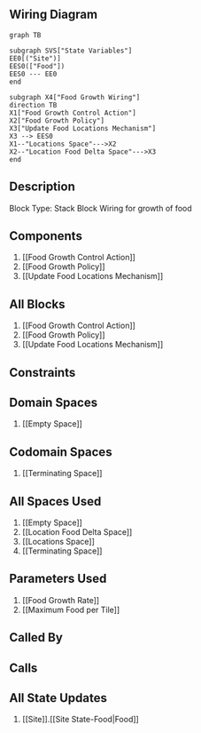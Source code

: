 ## Wiring Diagram

```mermaid
graph TB

subgraph SVS["State Variables"]
EE0[("Site")]
EES0(["Food"])
EES0 --- EE0
end

subgraph X4["Food Growth Wiring"]
direction TB
X1["Food Growth Control Action"]
X2["Food Growth Policy"]
X3["Update Food Locations Mechanism"]
X3 --> EES0
X1--"Locations Space"--->X2
X2--"Location Food Delta Space"--->X3
end
```

## Description

Block Type: Stack Block
Wiring for growth of food
## Components
1. [[Food Growth Control Action]]
2. [[Food Growth Policy]]
3. [[Update Food Locations Mechanism]]

## All Blocks
1. [[Food Growth Control Action]]
2. [[Food Growth Policy]]
3. [[Update Food Locations Mechanism]]

## Constraints

## Domain Spaces
1. [[Empty Space]]

## Codomain Spaces
1. [[Terminating Space]]

## All Spaces Used
1. [[Empty Space]]
2. [[Location Food Delta Space]]
3. [[Locations Space]]
4. [[Terminating Space]]

## Parameters Used
1. [[Food Growth Rate]]
2. [[Maximum Food per Tile]]

## Called By

## Calls

## All State Updates
1. [[Site]].[[Site State-Food|Food]]

